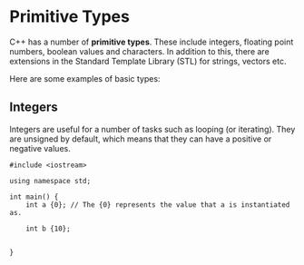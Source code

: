 # Primitive Types

C++ has a number of **primitive types**. These include integers, floating point numbers, boolean values and characters. In addition to this, there are extensions in the Standard Template Library (STL) for strings, vectors etc.

Here are some examples of basic types:

## Integers
Integers are useful for a number of tasks such as looping (or iterating). They are unsigned by default, which means that they can have a positive or negative values.

```
#include <iostream>

using namespace std;

int main() {
    int a {0}; // The {0} represents the value that a is instantiated as.
    
    int b {10};
    
    
}
```
